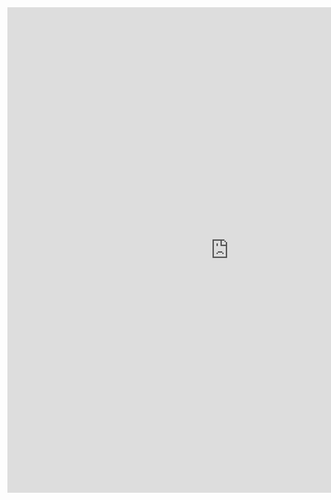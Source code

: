 <iframe style="width: 1000px; height: 1100px;overflow:hidden;" src="http://sandbox.runjs.cn/show/uzlbqtvx" allowfullscreen="allowfullscreen" frameborder="0"></iframe>